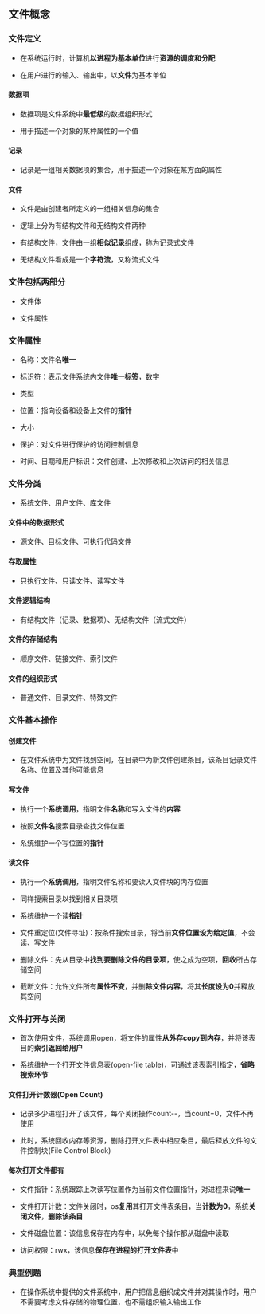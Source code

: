 ## 文件概念

### 文件定义

- 在系统运行时，计算机**以进程为基本单位**进行**资源的调度和分配**

- 在用户进行的输入、输出中，以**文件**为基本单位

#### 数据项

- 数据项是文件系统中**最低级**的数据组织形式

- 用于描述一个对象的某种属性的一个值

#### 记录

- 记录是一组相关数据项的集合，用于描述一个对象在某方面的属性

#### 文件

- 文件是由创建者所定义的一组相关信息的集合

- 逻辑上分为有结构文件和无结构文件两种

- 有结构文件，文件由一组**相似记录**组成，称为记录式文件

- 无结构文件看成是一个**字符流**，又称流式文件

### 文件包括两部分

- 文件体

- 文件属性

### 文件属性

- 名称：文件名**唯一**

- 标识符：表示文件系统内文件**唯一标签**，数字

- 类型

- 位置：指向设备和设备上文件的**指针**

- 大小

- 保护：对文件进行保护的访问控制信息

- 时间、日期和用户标识：文件创建、上次修改和上次访问的相关信息

### 文件分类

- 系统文件、用户文件、库文件

#### 文件中的数据形式

- 源文件、目标文件、可执行代码文件

#### 存取属性

- 只执行文件、只读文件、读写文件

#### 文件逻辑结构

- 有结构文件（记录、数据项）、无结构文件（流式文件）

#### 文件的存储结构

- 顺序文件、链接文件、索引文件

#### 文件的组织形式

- 普通文件、目录文件、特殊文件

### 文件基本操作

#### 创建文件

- 在文件系统中为文件找到空间，在目录中为新文件创建条目，该条目记录文件名称、位置及其他可能信息

#### 写文件

- 执行一个**系统调用**，指明文件**名称**和写入文件的**内容**

- 按照**文件名**搜索目录查找文件位置

- 系统维护一个写位置的**指针**

#### 读文件

- 执行一个**系统调用**，指明文件名称和要读入文件块的内存位置

- 同样搜索目录以找到相关目录项

- 系统维护一个读**指针**

- 文件重定位(文件寻址)：按条件搜索目录，将当前**文件位置设为给定值**，不会读、写文件

- 删除文件：先从目录中**找到要删除文件的目录项**，使之成为空项，**回收**所占存储空间

- 截断文件：允许文件所有**属性不变**，并删**除文件内容**，将其**长度设为0**并释放其空间

### 文件打开与关闭

- 首次使用文件，系统调用open，将文件的属性**从外存copy到内存**，并将该表目的**索引返回给用户**

- 系统维护一个打开文件信息表(open-file table)，可通过该表索引指定，**省略搜索环节**

#### 文件打开计数器(Open Count)

- 记录多少进程打开了该文件，每个关闭操作count--，当count=0，文件不再使用

- 此时，系统回收内存等资源，删除打开文件表中相应条目，最后释放文件的文件控制块(File Control Block)

#### 每次打开文件都有

- 文件指针：系统跟踪上次读写位置作为当前文件位置指针，对进程来说**唯一**

- 文件打开计数：文件关闭时，os**复用**其打开文件表条目，当**计数为0**，系统**关闭文件**，**删除该条目**

- 文件磁盘位置：该信息保存在内存中，以免每个操作都从磁盘中读取

- 访问权限：rwx，该信息**保存在进程的打开文件表**中

### 典型例题

- 在操作系统中提供的文件系统中，用户把信息组织成文件并对其操作时，用户不需要考虑文件存储的物理位置，也不需组织输入输出工作 


